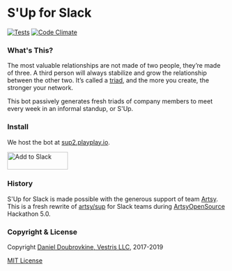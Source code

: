 S'Up for Slack
==============

[![Tests](https://github.com/dblock/slack-sup/actions/workflows/test.yml/badge.svg)](https://github.com/dblock/slack-sup/actions/workflows/test.yml)
[![Code Climate](https://codeclimate.com/github/dblock/slack-sup.svg)](https://codeclimate.com/github/dblock/slack-sup)

### What's This?

The most valuable relationships are not made of two people, they’re made of three. A third person will always stabilize and grow the relationship between the other two. It’s called a [triad](http://www.culturesync.net/toolbox/intro-to-triads), and the more you create, the stronger your network.

This bot passively generates fresh triads of company members to meet every week in an informal standup, or S'Up.

### Install

We host the bot at [sup2.playplay.io](https://sup2.playplay.io).

<a href="http://sup2.playplay.io"><img alt="Add to Slack" height="40" width="139" src="https://platform.slack-edge.com/img/add_to_slack.png" srcset="https://platform.slack-edge.com/img/add_to_slack.png 1x, https://platform.slack-edge.com/img/add_to_slack@2x.png 2x" /></a>

### History

S'Up for Slack is made possible with the generous support of team [Artsy](https://www.artsy.net). This is a fresh rewrite of [artsy/sup](https://github.com/artsy/sup) for Slack teams during [ArtsyOpenSource](http://artsy.github.io) Hackathon 5.0.

### Copyright & License

Copyright [Daniel Doubrovkine, Vestris LLC](https://www.vestris.com), 2017-2019

[MIT License](LICENSE)
